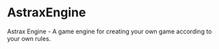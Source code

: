 # AstraxEngine
Astrax Engine - A game engine for creating your own game according to your own rules.

